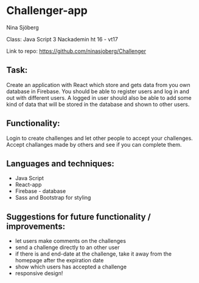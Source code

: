 # Challenger-app

Nina Sjöberg

Class: Java Script 3
Nackademin ht 16 - vt17

Link to repo: https://github.com/ninasjoberg/Challenger


## Task:

Create an application with React which store and gets data from you own database in Firebase. You should be able to register users and log in and out with different users. A logged in user should also be able to add some kind of data that will be stored in the database and shown to other users. 

## Functionality:

Login to create challenges and let other people to accept your challenges. Accept challanges made by others and see if you can complete them. 


## Languages and techniques:

- Java Script
- React-app
- Firebase - database
- Sass and Bootstrap for styling


## Suggestions for future functionality / improvements:

- let users make comments on the challenges
- send a challenge directly to an other user
- if there is and end-date at the challenge, take it away from the homepage after the expiration date
- show which users has accepted a challenge
- responsive design!


